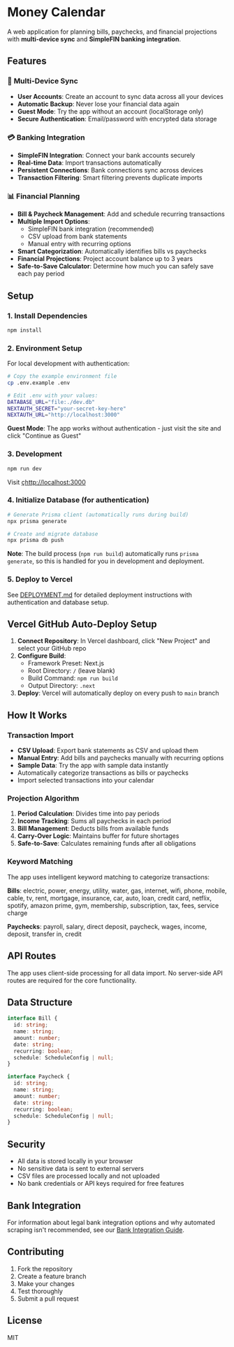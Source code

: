 # Money Calendar

A web application for planning bills, paychecks, and financial projections with **multi-device sync** and **SimpleFIN banking integration**.

## Features

### 🔐 **Multi-Device Sync**
- **User Accounts**: Create an account to sync data across all your devices
- **Automatic Backup**: Never lose your financial data again
- **Guest Mode**: Try the app without an account (localStorage only)
- **Secure Authentication**: Email/password with encrypted data storage

### 💳 **Banking Integration**
- **SimpleFIN Integration**: Connect your bank accounts securely
- **Real-time Data**: Import transactions automatically
- **Persistent Connections**: Bank connections sync across devices
- **Transaction Filtering**: Smart filtering prevents duplicate imports

### 📊 **Financial Planning**
- **Bill & Paycheck Management**: Add and schedule recurring transactions
- **Multiple Import Options**: 
  - SimpleFIN bank integration (recommended)
  - CSV upload from bank statements
  - Manual entry with recurring options
- **Smart Categorization**: Automatically identifies bills vs paychecks
- **Financial Projections**: Project account balance up to 3 years
- **Safe-to-Save Calculator**: Determine how much you can safely save each pay period

## Setup

### 1. Install Dependencies

```bash
npm install
```

### 2. Environment Setup

For local development with authentication:

```bash
# Copy the example environment file
cp .env.example .env

# Edit .env with your values:
DATABASE_URL="file:./dev.db"
NEXTAUTH_SECRET="your-secret-key-here"
NEXTAUTH_URL="http://localhost:3000"
```

**Guest Mode**: The app works without authentication - just visit the site and click "Continue as Guest"

### 3. Development

```bash
npm run dev
```

Visit [çhttp://localhost:3000](http://localhost:3000)

### 4. Initialize Database (for authentication)

```bash
# Generate Prisma client (automatically runs during build)
npx prisma generate

# Create and migrate database
npx prisma db push
```

**Note**: The build process (`npm run build`) automatically runs `prisma generate`, so this is handled for you in development and deployment.

### 5. Deploy to Vercel

See [DEPLOYMENT.md](DEPLOYMENT.md) for detailed deployment instructions with authentication and database setup.

## Vercel GitHub Auto-Deploy Setup

1. **Connect Repository**: In Vercel dashboard, click "New Project" and select your GitHub repo
2. **Configure Build**: 
   - Framework Preset: Next.js
   - Root Directory: `/` (leave blank)
   - Build Command: `npm run build`
   - Output Directory: `.next`
3. **Deploy**: Vercel will automatically deploy on every push to `main` branch

## How It Works

### Transaction Import
- **CSV Upload**: Export bank statements as CSV and upload them
- **Manual Entry**: Add bills and paychecks manually with recurring options
- **Sample Data**: Try the app with sample data instantly
- Automatically categorize transactions as bills or paychecks
- Import selected transactions into your calendar

### Projection Algorithm
1. **Period Calculation**: Divides time into pay periods
2. **Income Tracking**: Sums all paychecks in each period
3. **Bill Management**: Deducts bills from available funds
4. **Carry-Over Logic**: Maintains buffer for future shortages
5. **Safe-to-Save**: Calculates remaining funds after all obligations

### Keyword Matching
The app uses intelligent keyword matching to categorize transactions:

**Bills**: electric, power, energy, utility, water, gas, internet, wifi, phone, mobile, cable, tv, rent, mortgage, insurance, car, auto, loan, credit card, netflix, spotify, amazon prime, gym, membership, subscription, tax, fees, service charge

**Paychecks**: payroll, salary, direct deposit, paycheck, wages, income, deposit, transfer in, credit

## API Routes

The app uses client-side processing for all data import. No server-side API routes are required for the core functionality.

## Data Structure

```typescript
interface Bill {
  id: string;
  name: string;
  amount: number;
  date: string;
  recurring: boolean;
  schedule: ScheduleConfig | null;
}

interface Paycheck {
  id: string;
  name: string;
  amount: number;
  date: string;
  recurring: boolean;
  schedule: ScheduleConfig | null;
}
```

## Security

- All data is stored locally in your browser
- No sensitive data is sent to external servers
- CSV files are processed locally and not uploaded
- No bank credentials or API keys required for free features

## Bank Integration

For information about legal bank integration options and why automated scraping isn't recommended, see our [Bank Integration Guide](docs/bank-integration-guide.md).

## Contributing

1. Fork the repository
2. Create a feature branch
3. Make your changes
4. Test thoroughly
5. Submit a pull request

## License

MIT
